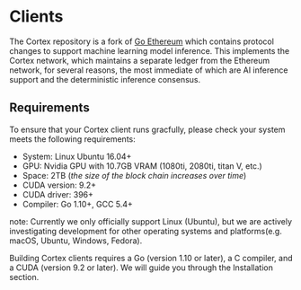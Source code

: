 Clients
==========

The Cortex repository is a fork of [Go Ethereum](https://github.com/ethereum/go-ethereum>) which contains protocol changes to support machine learning model inference. This implements the Cortex network, which maintains a separate ledger from the Ethereum network, for several reasons, the most immediate of which are AI inference support and the deterministic inference consensus.

Requirements
---------------

To ensure that your Cortex client runs gracfully, please check your system meets the following requirements:

- System: Linux Ubuntu 16.04+
- GPU: Nvidia GPU with 10.7GB VRAM (1080ti, 2080ti, titan V, etc.)
- Space: 2TB  (*the size of the block chain increases over time*)
- CUDA version: 9.2+
- CUDA driver: 396+
- Compiler: Go 1.10+, GCC 5.4+


note: Currently we only officially support Linux (Ubuntu), but we are actively investigating development for other operating systems and platforms(e.g. macOS, Ubuntu, Windows, Fedora). 

Building Cortex clients requires a Go (version 1.10 or later), a C compiler, and a CUDA (version 9.2 or later). We will guide you through the Installation section.

